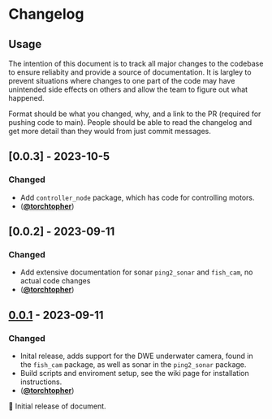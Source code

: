 # Changelog

## Usage
The intention of this document is to track all major changes to the codebase to ensure reliabity and provide a source of documentation. It is largley to prevent situations where changes to one part of the code may have unintended side effects on others and allow the team to figure out what happened.

Format should be what you changed, why, and a link to the PR (required for pushing code to main). People should be able to read the changelog and get more detail than they would from just commit messages.

## [0.0.3] - 2023-10-5

### Changed

- Add `controller_node` package, which has code for controlling motors.
- ([**@torchtopher**](https://github.com/torchtopher))

## [0.0.2] - 2023-09-11

### Changed

- Add extensive documentation for sonar `ping2_sonar` and `fish_cam`, no actual code changes
- ([**@torchtopher**](https://github.com/torchtopher))

## [0.0.1] - 2023-09-11

### Changed

- Inital release, adds support for the DWE underwater camera, found in the `fish_cam` package, as well as sonar in the `ping2_sonar` package. 
- Build scripts and enviroment setup, see the wiki page for installation instructions.
- ([**@torchtopher**](https://github.com/torchtopher))



:seedling: Initial release of document.

[0.0.1]: https://github.com/MATE-Leviathan/2023WaterCode/commit/225b567db80c62edfbb1c9968e0f939f55c8ae49
